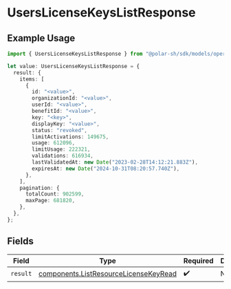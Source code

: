 # UsersLicenseKeysListResponse

## Example Usage

```typescript
import { UsersLicenseKeysListResponse } from "@polar-sh/sdk/models/operations";

let value: UsersLicenseKeysListResponse = {
  result: {
    items: [
      {
        id: "<value>",
        organizationId: "<value>",
        userId: "<value>",
        benefitId: "<value>",
        key: "<key>",
        displayKey: "<value>",
        status: "revoked",
        limitActivations: 149675,
        usage: 612096,
        limitUsage: 222321,
        validations: 616934,
        lastValidatedAt: new Date("2023-02-28T14:12:21.883Z"),
        expiresAt: new Date("2024-10-31T08:20:57.740Z"),
      },
    ],
    pagination: {
      totalCount: 902599,
      maxPage: 681820,
    },
  },
};
```

## Fields

| Field                                                                                          | Type                                                                                           | Required                                                                                       | Description                                                                                    |
| ---------------------------------------------------------------------------------------------- | ---------------------------------------------------------------------------------------------- | ---------------------------------------------------------------------------------------------- | ---------------------------------------------------------------------------------------------- |
| `result`                                                                                       | [components.ListResourceLicenseKeyRead](../../models/components/listresourcelicensekeyread.md) | :heavy_check_mark:                                                                             | N/A                                                                                            |